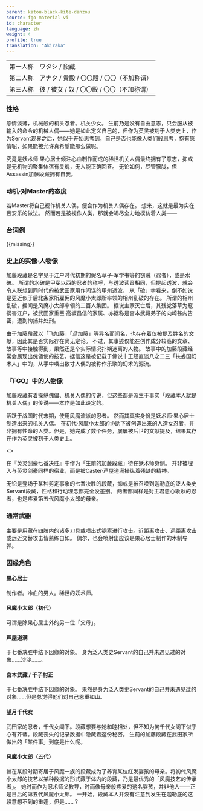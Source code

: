 ```yaml
---
parent: katou-black-kite-danzou
source: fgo-material-vi
id: character
language: zh
weight: 4
profile: true
translation: "Akiraka"
---
```


<table>
  <tr><td>第一人称</td><td>ワタシ / 段藏</td></tr>
  <tr><td>第二人称</td><td>アナタ / 貴殿 / 〇〇殿 / 〇〇（不加称谓）</td></tr>
  <tr><td>第三人称</td><td>彼 / 彼女 / 奴 / 〇〇殿 / 〇〇（不加称谓）</td></tr>
</table>

### 性格

感情淡薄，机械般的机关忍者。机关少女。
生前乃是没有自由意志，只会服从被输入的命令的机械人偶——她是如此定义自己的，但作为英灵被刻于人类史上，作为Servant现界之后，她似乎开始思考到，自己是否也能像人类们般思考，抱有感情呢，如果能被允许真希望能那么做呢。

究竟是妖术师·果心居士倾注心血制作而成的稀世机关人偶最终拥有了意志，抑或是无机物的聚集体宿有灵魂，无人能正确回答。
无论如何，尽管朦胧，但Assassin加藤段藏拥有自我。

### 动机·对Master的态度

若Master将自己视作机关人偶，便会作为机关人偶存在。
想来，这就是最为实在且安乐的做法。
然而若是被视作人类，那就会竭尽全力地模仿着人类——

### 台词例

{{missing}}

### 史上的实像·人物像

加藤段藏是名字见于江户时代初期的假名草子·军学书等的窃贼（忍者），或是水破。
所谓的水破是甲斐以西的忍者的称呼，与透波读音相同，但提起透波，就会令人联想到同时代的被武田家用作间谍的甲州透波， 从「破」字看来，倒不如说是更近似于后北条家所雇佣的风魔小太郎所率领的相州乱破的存在。
所谓的相州乱破，据闻是风魔小太郎率领的二百人集团。
据说主家灭亡后，其残党落草为寇祸害江户，被武田家重臣·高坂昌信的家属、亦据称是宫本武藏弟子的向崎甚内告密，遭到拘捕并处刑。

由于加藤段藏以「飞加藤」「鸢加藤」等异名而闻名，也存在着仅被提及姓名的文献，因此其是否实际存在尚无定论。 不过，其事迹仅能在创作成分较高的文章、故事等中接触得到，果然还是个实际情况扑朔迷离的人物。
故事中的加藤段藏经常会展现出傀儡使的技艺。据信这是被记载于佛说十王经直谈八之二三「扶娄国幻术人」中的，从手中唤出数寸人偶的被称作乐歌的幻术的源流。

### 『FGO』中的人物像

加藤段藏有着操纵傀儡、机关人偶的传说，但这些都是派生于事实「段藏本人就是机关人偶」的传说——本作是如此设定的。

活跃于战国时代末期，使用风魔流派的忍者。
然而其真实身份是妖术师·果心居士制造出来的机关人偶。
在初代·风魔小太郎的协助下被创造出来的人造女忍者，并非拥有性命的人类。但是，她完成了数个任务，屡屡被后世的文献提及，结果其存在作为英灵被刻于人类史上。

<>

在『英灵剑豪七番决胜』中作为「生前的加藤段藏」待在妖术师身侧。
并非被埋入与英灵剑豪同样的宿业，而是被Caster·芦屋道满操纵着残缺的精神。

无论是登场于某种剪定事象的七番决胜的段藏，抑或是被召唤到迦勒底的泛人类史Servant段藏，性格和行动理念都完全没差别。
两者都同样是对主君忠心耿耿的忍者，也是疼爱第五代风魔小太郎的母亲。

### 通常武器

主要是用藏在四肢内的诸多刀具或喷出式钢索进行攻击。近距离攻击、远距离攻击或远近交替攻击皆熟练自如。
偶尔，也会喷射出应该是果心居士制作的木制导弹。

### 因缘角色

#### 果心居士

制作者。冷血的男人。稀世的妖术师。

#### 风魔小太郎（初代）

可谓是除果心居士外的另一位「父母」。

#### 芦屋道满

于七番决胜中结下因缘的对象。
身为泛人类史Servant的自己并未遇见过的对象……沙沙……。

#### 宫本武藏 / 千子村正

于七番决胜中结下因缘的对象。
果然是身为泛人类史Servant的自己并未遇见过的对象……但是总觉得他们对自己恩重如山。

#### 望月千代女

武田家的忍者，千代女阁下。段藏想要与她和睦相处，但不知为何千代女阁下似乎心有芥蒂。段藏丧失的记录数据中隐藏着这份秘密。
生前的加藤段藏在武田家所做出的「某件事」到底是什么呢。

#### 风魔小太郎（五代）

曾在某段时期寄居于风魔一族的段藏成为了养育某位红发婴孩的母亲。将初代风魔小太郎的技艺以某种数据的形式藏于体内的段藏，乃是最优秀的「风魔技艺的传承者」。
她时而作为忍术师父教导，时而像母亲般疼爱的这名婴孩，并非他人——正是日后的第五代风魔小太郎。
一开始，段藏本人并没有注意到发生在迦勒底的这段意想不到的重逢，但是……？
